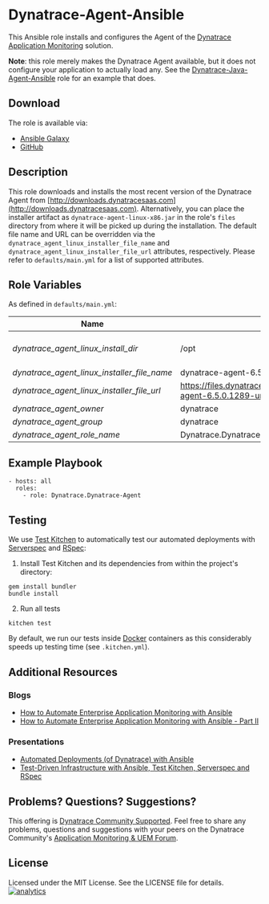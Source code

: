 # Dynatrace-Agent-Ansible

This Ansible role installs and configures the Agent of the [Dynatrace Application Monitoring](http://www.dynatrace.com/en/products/application-monitoring.html) solution.

**Note**: this role merely makes the Dynatrace Agent available, but it does not configure your application to actually load any. See the [Dynatrace-Java-Agent-Ansible](https://github.com/dynatrace/Dynatrace-Java-Agent-Ansible) role for an example that does.

## Download

The role is available via:

- [Ansible Galaxy](https://galaxy.ansible.com/Dynatrace/Dynatrace-Agent)
- [GitHub](https://github.com/Dynatrace/Dynatrace-Agent-Ansible)

## Description

This role downloads and installs the most recent version of the Dynatrace Agent from [http://downloads.dynatracesaas.com](http://downloads.dynatracesaas.com). Alternatively, you can place the installer artifact as `dynatrace-agent-linux-x86.jar` in the role's `files` directory from where it will be picked up during the installation. The default file name and URL can be overridden via the `dynatrace_agent_linux_installer_file_name` and `dynatrace_agent_linux_installer_file_url` attributes, respectively. Please refer to `defaults/main.yml` for a list of supported attributes.

## Role Variables

As defined in ```defaults/main.yml```:

| Name                                        | Default                                                         | Description
|---------------------------------------------|-----------------------------------------------------------------|------------
| *dynatrace_agent_linux_install_dir*         | /opt                                                            | The Dynatrace Agent will be installed into the directory *$dynatrace_agent_linux_install_dir*/dynatrace-*$major*-*$minor*-*$rev*, where *$major*, *$minor* and *$rev* are given by the installer. A symbolic link to the actual installation directory will be created in *$dynatrace_agent_linux_install_dir*/dynatrace.
| *dynatrace_agent_linux_installer_file_name* | dynatrace-agent-6.5.0.1289-unix.jar                             | The file name of the Dynatrace Agent installer in the role's ```files``` directory.
| *dynatrace_agent_linux_installer_file_url*  | https://files.dynatrace.com/downloads/OnPrem/dynaTrace/6.5/6.5.0.1289/dynatrace-agent-6.5.0.1289-unix.jar | A HTTP, HTTPS or FTP URL to the Dynatrace Agent installer in the form (http\|https\|ftp)://[user[:pass]]@host.domain[:port]/path.
| *dynatrace_agent_owner*                     | dynatrace                                                       | The system user that owns the Dynatrace installation.
| *dynatrace_agent_group*                     | dynatrace                                                       | The system user's group that owns the Dynatrace installation.
| *dynatrace_agent_role_name*                 | Dynatrace.Dynatrace-Agent                                       | The actual name of this role in an [Ansible Playbook's](http://docs.ansible.com/playbooks.html) ```roles``` directory.


## Example Playbook

```
- hosts: all
  roles:
    - role: Dynatrace.Dynatrace-Agent
```

## Testing

We use [Test Kitchen](http://kitchen.ci) to automatically test our automated deployments with [Serverspec](http://serverspec.org) and [RSpec](http://rspec.info/):

1) Install Test Kitchen and its dependencies from within the project's directory:

```
gem install bundler
bundle install
```

2) Run all tests

```
kitchen test
```

By default, we run our tests inside [Docker](https://www.docker.com/) containers as this considerably speeds up testing time (see `.kitchen.yml`).

## Additional Resources

### Blogs

- [How to Automate Enterprise Application Monitoring with Ansible](http://apmblog.dynatrace.com/2015/03/04/how-to-automate-enterprise-application-monitoring-with-ansible/)
- [How to Automate Enterprise Application Monitoring with Ansible - Part II](http://apmblog.dynatrace.com/2015/04/23/how-to-automate-enterprise-application-monitoring-with-ansible-part-ii/)

### Presentations

- [Automated Deployments (of Dynatrace) with Ansible](http://www.slideshare.net/MartinEtmajer/automated-deployments-with-ansible)
- [Test-Driven Infrastructure with Ansible, Test Kitchen, Serverspec and RSpec](http://www.slideshare.net/MartinEtmajer/testing-ansible-roles-with-test-kitchen-serverspec-and-rspec-48185017)

## Problems? Questions? Suggestions?

This offering is [Dynatrace Community Supported](https://community.dynatrace.com/community/display/DL/Support+Levels#SupportLevels-Communitysupported/NotSupportedbyDynatrace(providedbyacommunitymember)). Feel free to share any problems, questions and suggestions with your peers on the Dynatrace Community's [Application Monitoring & UEM Forum](https://answers.dynatrace.com/spaces/146/index.html).

## License

Licensed under the MIT License. See the LICENSE file for details.
[![analytics](https://www.google-analytics.com/collect?v=1&t=pageview&_s=1&dl=https%3A%2F%2Fgithub.com%2FdynaTrace&dp=%2FDynatrace-Agent-Ansible&dt=Dynatrace-Agent-Ansible&_u=Dynatrace~&cid=github.com%2FdynaTrace&tid=UA-54510554-5&aip=1)]()
